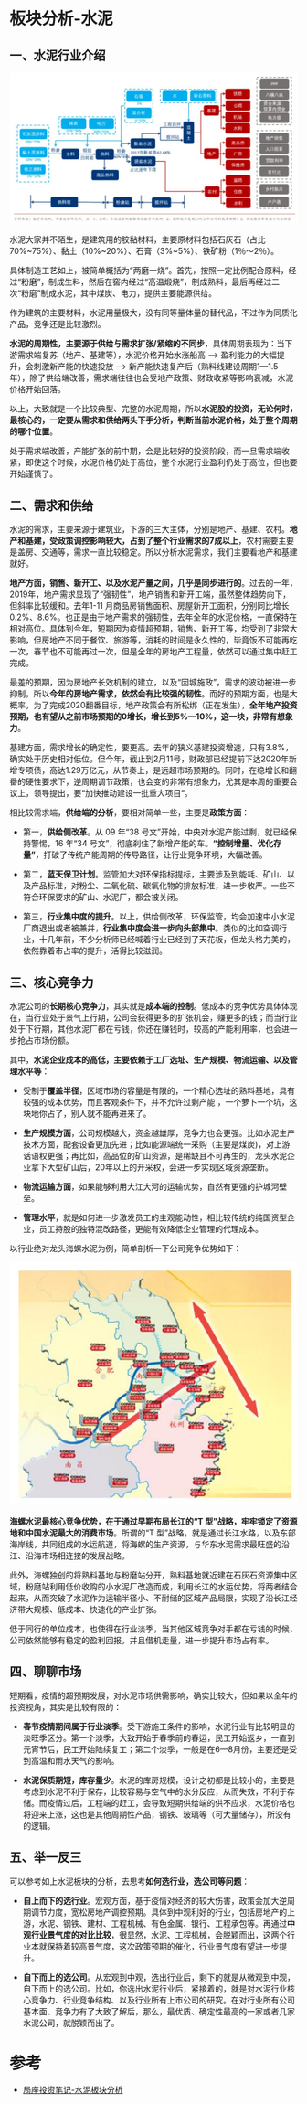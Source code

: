 板块分析-水泥
====================

## 一、水泥行业介绍
![cement-001](images/cement-001.jpg)

水泥大家并不陌生，是建筑用的胶黏材料，主要原材料包括石灰石（占比70%~75%）、黏土（10%~20%）、石膏（3%~5%）、铁矿粉（1％～2％）。

具体制造工艺如上，被简单概括为“两磨一烧”。首先，按照一定比例配合原料，经过“粉磨”，制成生料，然后在窖内经过“高温煅烧”，制成熟料，最后再经过二次“粉磨”制成水泥，其中煤炭、电力，提供主要能源供给。

作为建筑的主要材料，水泥用量极大，没有同等量体量的替代品，不过作为同质化产品，竞争还是比较激烈。

**水泥的周期性，主要源于供给与需求扩张/紧缩的不同步**，具体周期表现为：当下游需求端复苏（地产、基建等），水泥价格开始水涨船高 --> 盈利能力的大幅提升，会刺激新产能的快速投放 --> 新产能快速复产后（熟料线建设周期1—1.5年），除了供给端改善，需求端往往也会受地产政策、财政收紧等影响衰减，水泥价格开始回落。

以上，大致就是一个比较典型、完整的水泥周期，所以**水泥股的投资，无论何时，最核心的，一定要从需求和供给两头下手分析，判断当前水泥价格，处于整个周期的哪个位置**。

处于需求端改善，产能扩张的前中期，会是比较好的投资阶段，而一旦需求端收紧，即使这个时候，水泥价格仍处于高位，整个水泥行业盈利仍处于高位，但也要开始谨慎了。

## 二、需求和供给
水泥的需求，主要来源于建筑业，下游的三大主体，分别是地产、基建、农村。**地产和基建，受政策调控影响较大，占到了整个行业需求的7成以上**，农村需要主要是盖房、交通等，需求一直比较稳定。所以分析水泥需求，我们主要看地产和基建就好。

**地产方面，销售、新开工、以及水泥产量之间，几乎是同步进行的**。过去的一年，2019年，地产需求显现了“强韧性”，地产销售和新开工端，虽然整体趋势向下，但斜率比较缓和。去年1-11 月商品房销售面积、房屋新开工面积，分别同比增长 0.2%、8.6%。也正是由于地产需求的强韧性，去年全年的水泥价格，一直保持在相对高位。具体到今年，短期因为疫情超预期，销售、新开工等，均受到了非常大影响，但房地产不同于餐饮、旅游等，消耗的时间是永久性的，毕竟饭不可能再吃一次，春节也不可能再过一次，但是全年的房地产工程量，依然可以通过集中赶工完成。

最差的预期，因为房地产长效机制的建立，以及“因城施政”，需求的波动被进一步抑制，所以**今年的房地产需求，依然会有比较强的韧性**。而好的预期方面，也是大概率，为了完成2020翻番目标，地产政策会有所松绑（正在发生），**全年地产投资预期，也有望从之前市场预期的0增长，增长到5%—10%，这一块，非常有想象力**。

基建方面，需求增长的确定性，要更高。去年的狭义基建投资增速，只有3.8%，确实处于历史相对低位。但今年，截止到2月11号，财政部已经提前下达2020年新增专项债，高达1.29万亿元，从节奏上，是远超市场预期的。同时，在稳增长和翻番的硬性要求下，逆周期调节政策，也会变的非常有想象力，尤其是本周的重要会议上，领导提出，要“加快推动建设一批重大项目”。

相比较需求端，**供给端的分析**，要相对简单一些，主要是**政策方面**：

- 第一，**供给侧改革**。从 09 年“38 号文”开始，中央对水泥产能过剩，就已经保持警惕，16 年“34 号文”，彻底刹住了新增产能的车。**“控制增量、优化存量”**，打破了传统产能周期的传导路径，让行业竞争环境，大幅改善。

- 第二，**蓝天保卫计划**。监管加大对环保指标提标，主要涉及到能耗、矿山、以及产品标准，对粉尘、二氧化硫、碳氧化物的排放标准，进一步收严。一些不符合环保要求的矿山、水泥厂，都会被关闭。

- 第三，**行业集中度的提升**。以上，供给侧改革，环保监管，均会加速中小水泥厂商退出或者被兼并，**行业集中度会进一步向头部集中**。类似的比如空调行业，十几年前，不少分析师已经喊着行业已经到了天花板，但龙头格力美的，依然靠着市占率的提升，活得比较滋润。

## 三、核心竞争力
水泥公司的**长期核心竞争力**，其实就是**成本端的控制**。低成本的竞争优势具体体现在，当行业处于景气上行期，公司会获得更多的扩张机会，赚更多的钱；而当行业处于下行期，其他水泥厂都在亏钱，你还在赚钱时，较高的产能利用率，也会进一步抢占市场份额。

其中，**水泥企业成本的高低，主要依赖于工厂选址、生产规模、物流运输、以及管理水平等**：

- 受制于**覆盖半径**，区域市场的容量是有限的，一个精心选址的熟料基地，具有较强的成本优势，而且客观条件下，并不允许过剩产能 ，一个萝卜一个坑，这块地你占了，别人就不能再进来了。

- **生产规模方面**，公司规模越大，资金越雄厚，竞争力也会更强。比如水泥生产技术方面，配套设备更加先进；比如能源端统一采购（主要是煤炭)，对上游话语权更强；再比如，高品位的矿山资源，是稀缺且不可再生的，龙头水泥企业拿下大型矿山后，20年以上的开采权，会进一步实现区域资源垄断。

- **物流运输方面**，如果能够利用大江大河的运输优势，自然有更强的护城河壁垒。

- **管理水平**，就是如何进一步激发员工的主观能动性，相比较传统的纯国资型企业，员工持股的独特混改路径，更能有效降低企业管理的代理成本。


以行业绝对龙头海螺水泥为例，简单剖析一下公司竞争优势如下：

![cement-002](images/cement-002.jpg)

**海螺水泥最核心竞争优势，在于通过早期布局长江的“T 型”战略，牢牢锁定了资源地和中国水泥最大的消费市场**。所谓的“T 型”战略，就是通过长江水路，以及东部海岸线，共同组成的水运航道，将海螺的生产资源，与华东水泥需求最旺盛的沿江、沿海市场相连接的发展战略。

此外，海螺独创的将熟料基地与粉磨站分开，熟料基地就近建在石灰石资源集中区域，粉磨站利用低价收购的小水泥厂改造而成，利用长江的水运优势，将两者结合起来，从而突破了水泥作为运输半径小、不耐储的区域产品局限，实现了沿长江经济带大规模、低成本、快速化的产业扩张。

低于同行的单位成本，也使得在行业淡季，当其他区域竞争对手都在亏钱的时候，公司依然能够有稳定的盈利回报，并且借机走量，进一步提升市场占有率。

## 四、聊聊市场
短期看，疫情的超预期发展，对水泥市场供需影响，确实比较大，但如果以全年的投资视角，其实是比较有限的：

- **春节疫情期间属于行业淡季**。受下游施工条件的影响，水泥行业有比较明显的淡旺季区分。第一个淡季，大致开始于春季前的春运，民工开始返乡，一直到元宵节后，民工开始陆续复工；第二个淡季，一般是在6—8月份，主要还是受到高温和雨水天气的影响。

- **水泥保质期短，库存量少**。水泥的库房规模，设计之初都是比较小的，主要是考虑到水泥不利于保存，比较容易与空气中的水分反应，从而失效，不利于存储。而疫情过后，工程端的赶工，会导致短期供给端的供不应求，水泥价格也将迎来上涨，这也是其他周期性产品，钢铁、玻璃等（可大量储存），所没有的逻辑。

## 五、举一反三
可以参考如上水泥板块的分析，去思考**如何选行业，选公司等问题**：

- **自上而下的选行业**。宏观方面，基于疫情对经济的较大伤害，政策会加大逆周期调节力度，宽松房地产调控预期。具体到中观利好的行业，包括房地产的上游，水泥、钢铁、建材、工程机械、有色金属、银行、工程承包等。再通过**中观行业景气度的对比比较**，很显然，水泥、工程机械，会脱颖而出，这两个行业本就保持着较高景气度，这次政策预期的催化，行业景气度有望进一步提升。

- **自下而上的选公司**。从宏观到中观，选出行业后，剩下的就是从微观到中观，自下而上的选公司。比如，你选出水泥行业后，紧接着的，就是对水泥行业核心竞争力、行业竞争结构、以及行业所有上市公司的研究。在对行业所有公司基本面、竞争力有了大致了解后，那么，最优质、确定性最高的一家或者几家水泥公司，就脱颖而出了。


# 参考 
- [局座投资笔记-水泥板块分析](https://baike.baidu.com/item/K%E7%BA%BF%E5%9B%BE/85028)